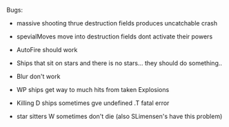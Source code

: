 Bugs:
  - massive shooting thrue destruction fields produces uncatchable crash
  - spevialMoves move into destruction fields dont activate their powers

  - AutoFire should work

  - Ships that sit on stars and there is no stars... they should do something..

  - Blur don't work

  - WP ships get way to much hits from taken Explosions

  - Killing D ships sometimes gve undefined .T fatal error
  - star sitters W sometimes don't die (also SLimensen's have this problem)
